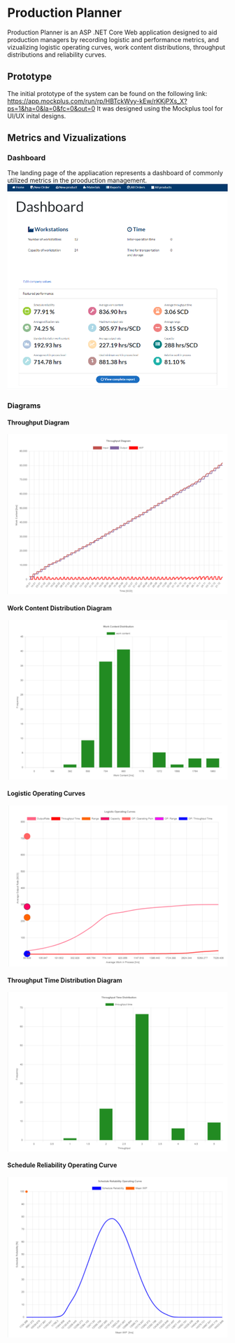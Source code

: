 # Production Planner 

Production Planner is an ASP .NET Core Web application designed to aid production managers by recording logistic and performance metrics, and vizualizing logistic operating curves, work content distributions, throughput distributions and reliability curves.

## Prototype 
The initial prototype of the system can be found on the following link: https://app.mockplus.com/run/rp/HBTckWyy-kEw/rKKjPXs_X?ps=1&ha=0&la=0&fc=0&out=0
It was designed using the Mockplus tool for UI/UX inital designs.

## Metrics and Vizualizations
### Dashboard
The landing page of the appliacation represents a dashboard of commonly utilized metrics in the prooduction management.
![Dashboard](https://github.com/MilenaTrajanoska/production_planner/blob/main/charts/dashboard.PNG?raw=true)

### Diagrams
#### Throughput Diagram
![Throughput Diagram](https://github.com/MilenaTrajanoska/production_planner/blob/main/charts/throughput_diagram_annual.PNG?raw=true)

#### Work Content Distribution Diagram
![Work Content Distribution Diagram](https://github.com/MilenaTrajanoska/production_planner/blob/main/charts/work_content_distribution_annual.PNG?raw=true)

#### Logistic Operating Curves
![Logistic Operating Curves](https://github.com/MilenaTrajanoska/production_planner/blob/main/charts/logistic_operating_curves_annual.PNG?raw=true)

#### Throughput Time Distribution Diagram
![Throughput Time Distribution Diagram](https://github.com/MilenaTrajanoska/production_planner/blob/main/charts/throughput_time_distribution_annual.PNG?raw=true)

#### Schedule Reliability Operating Curve
![Schedule Reliability Operating Curve](https://github.com/MilenaTrajanoska/production_planner/blob/main/charts/schedule_reliability_operating_curve_annual.PNG?raw=true)
